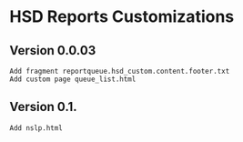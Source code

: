 # HSD Reports Customizations
## Version 0.0.03
    Add fragment reportqueue.hsd_custom.content.footer.txt
    Add custom page queue_list.html
## Version 0.1.
    Add nslp.html